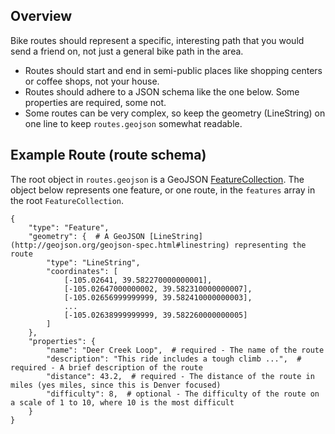 ## Overview

Bike routes should represent a specific, interesting path that you would send a friend on, not just a general bike path in the area.

* Routes should start and end in semi-public places like shopping centers or coffee shops, not your house.
* Routes should adhere to a JSON schema like the one below. Some properties are required, some not.
* Some routes can be very complex, so keep the geometry (LineString) on one line to keep `routes.geojson` somewhat readable.

## Example Route (route schema)

The root object in `routes.geojson` is a GeoJSON [FeatureCollection](http://geojson.org/geojson-spec.html#feature-collection-objects). The object below represents one feature, or one route, in the `features` array in the root `FeatureCollection`.

    {
        "type": "Feature",
        "geometry": {  # A GeoJSON [LineString](http://geojson.org/geojson-spec.html#linestring) representing the route
            "type": "LineString",
            "coordinates": [
                [-105.02641, 39.582270000000001],
                [-105.02647000000002, 39.582310000000007],
                [-105.02656999999999, 39.582410000000003],
                ...
                [-105.02638999999999, 39.582260000000005]
            ]
        },
        "properties": {
            "name": "Deer Creek Loop",  # required - The name of the route
            "description": "This ride includes a tough climb ...",  # required - A brief description of the route
            "distance": 43.2,  # required - The distance of the route in miles (yes miles, since this is Denver focused)
            "difficulty": 8,  # optional - The difficulty of the route on a scale of 1 to 10, where 10 is the most difficult
        }
    }
